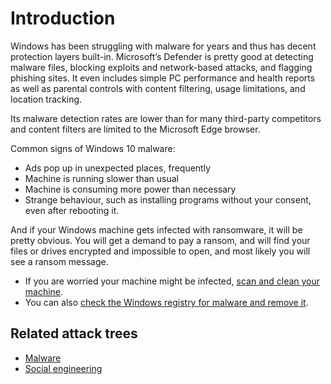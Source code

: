 # Introduction

Windows has been struggling with malware for years and thus has decent protection layers built-in. Microsoft’s 
Defender is pretty good at detecting malware files, blocking exploits and network-based attacks, and flagging phishing 
sites. It even includes simple PC performance and health reports as well as parental controls with content filtering, 
usage limitations, and location tracking.

Its malware detection rates are lower than for many third-party competitors and content filters are 
limited to the Microsoft Edge browser.

Common signs of Windows 10 malware:

* Ads pop up in unexpected places, frequently
* Machine is running slower than usual
* Machine is consuming more power than necessary
* Strange behaviour, such as installing programs without your consent, even after rebooting it.

And if your Windows machine gets infected with ransomware, it will be pretty obvious. You will get a demand to pay a 
ransom, and will find your files or drives encrypted and impossible to open, and most likely you will see a ransom 
message.

* If you are worried your machine might be infected, [scan and clean your machine](clean-machine.md).
* You can also [check the Windows registry for malware and remove it](clean-registry.md).

## Related attack trees

* [Malware](attack-trees:docs/malware/README)
* [Social engineering](attack-trees:docs/social-engineering/README)
